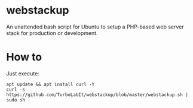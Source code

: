 # webstackup
An unattended bash script for Ubuntu to setup a  PHP-based web server stack for production or development.

# How to
Just execute:

````
apt update && apt install curl -Y
curl -s https://github.com/TurboLabIt/webstackup/blob/master/webstackup.sh | sudo sh
````

